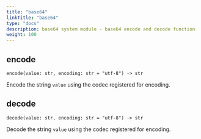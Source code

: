```yaml
---
title: "base64"
linkTitle: "base64"
type: "docs"
description: base64 system module - base64 encode and decode function
weight: 100
---
```


## encode

`encode(value: str, encoding: str = "utf-8") -> str`

Encode the string `value` using the codec registered for encoding.

## decode

`decode(value: str, encoding: str = "utf-8") -> str`

Decode the string `value` using the codec registered for encoding.
